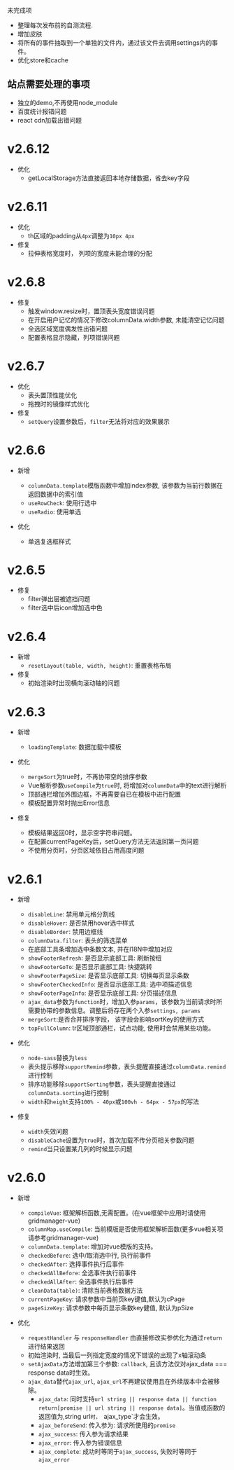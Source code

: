 未完成项
- 整理每次发布前的自测流程.
- 增加皮肤
- 将所有的事件抽取到一个单独的文件内，通过该文件去调用settings内的事件。
- 优化store和cache


## 站点需要处理的事项
- 独立的demo,不再使用node_module
- 百度统计报错问题
- react cdn加载出错问题

# v2.6.12
- 优化
    - getLocalStorage方法直接返回本地存储数据，省去key字段

# v2.6.11
- 优化
    - th区域的padding从`4px`调整为`10px 4px`
- 修复
    - 拉伸表格宽度时， 列项的宽度未能合理的分配

# v2.6.8
- 修复
    - 触发window.resize时，置顶表头宽度错误问题
    - 在开启用户记忆的情况下修改columnData.width参数, 未能清空记忆问题
    - 全选区域宽度偶发性出错问题
    - 配置表格显示隐藏，列项错误问题

# v2.6.7
- 优化
    - 表头置顶性能优化
    - 拖拽时的镜像样式优化
- 修复
    - `setQuery`设置参数后，`filter`无法将对应的效果展示


# v2.6.6
- 新增
    - `columnData.template`模版函数中增加index参数, 该参数为当前行数据在返回数据中的索引值
    - `useRowCheck`: 使用行选中
    - `useRadio`: 使用单选

- 优化
    - 单选复选框样式

# v2.6.5
- 修复
    - filter弹出层被遮挡问题
    - filter选中后icon增加选中色

# v2.6.4
- 新增
    - `resetLayout(table, width, height)`: 重置表格布局
- 修复
    - 初始渲染时出现横向滚动轴的问题

# v2.6.3
- 新增
    - `loadingTemplate`: 数据加载中模板

- 优化
    - `mergeSort`为true时，不再协带空的排序参数
    - Vue解析参数`useCompile`为`true`时, 将增加对`columnData`中的text进行解析
    - 顶部通栏增加外围边框，不再需要自已在模板中进行配置
    - 模板配置异常时抛出Error信息

- 修复
    - 模板结果返回0时，显示空字符串问题。
    - 在配置currentPageKey后，setQuery方法无法返回第一页问题
    - 不使用分页时，分页区域依旧占用高度问题

# v2.6.1
- 新增
    - `disableLine`: 禁用单元格分割线
    - `disableHover`: 是否禁用hover选中样式
    - `disableBorder`: 禁用边框线
    - `columnData.filter`: 表头的筛选菜单
    - 在底部工具条增加选中条数文本, 并在I18N中增加对应
    - `showFooterRefresh`: 是否显示底部工具: 刷新按纽
    - `showFooterGoTo`: 是否显示底部工具: 快捷跳转
    - `showFooterPageSize`: 是否显示底部工具: 切换每页显示条数
    - `showFooterCheckedInfo`: 是否显示底部工具: 选中项描述信息
    - `showFooterPageInfo`: 是否显示底部工具: 分页描述信息
    - `ajax_data`参数为`function`时，增加入参`params`，该参数为当前请求时所需要协带的参数信息。调整后将存在两个入参`settings, params`
    - `mergeSort`:是否合并排序字段， 该字段会影响sortKey的使用方式
    - `topFullColumn`: tr区域顶部通栏，试点功能, 使用时会禁用某些功能。

- 优化
	- `node-sass`替换为`less`
	- 表头提示移除`supportRemind`参数，表头提醒直接通过`columnData.remind`进行控制
	- 排序功能移除`supportSorting`参数，表头提醒直接通过`columnData.sorting`进行控制
	- `width`和`height`支持`100% - 40px`或`100vh - 64px - 57px`的写法

- 修复
    - `width`失效问题
    - `disableCache`设置为`true`时，首次加载不传分页相关参数问题
    - `remind`当只设置某几列的时候显示问题

# v2.6.0
- 新增
	- `compileVue`: 框架解析函数,无需配置。(在vue框架中应用时请使用gridmanager-vue)
	- `columnMap.useCompile`: 当前模版是否使用框架解析函数(更多vue相关项请参考gridmanager-vue)
	- `columnData.template`: 增加对vue模版的支持。
	- `checkedBefore`: 选中/取消选中行, 执行前事件
	- `checkedAfter`: 选择事件执行后事件
	- `checkedAllBefore`: 全选事件执行前事件
	- `checkedAllAfter`: 全选事件执行后事件
	- `cleanData(table)`: 清除当前表格数据方法
	- `currentPageKey`: 请求参数中当前页key键值,默认为cPage
	- `pageSizeKey`: 请求参数中每页显示条数key健值, 默认为pSize
	
- 优化
	- `requestHandler` 与 `responseHandler` 由直接修改实参优化为通过`return`进行结果返回
	- 初始渲染时, 当最后一列指定宽度的情况下错误的出现了x轴滚动条
	- `setAjaxData`方法增加第三个参数: `callback`, 且该方法仅对ajax_data === response data时生效。
	- `ajax_data`替代`ajax_url`, `ajax_url`不再建议使用且在外续版本中会被移除。
		- `ajax_data`: 同时支持`url string || response data || function return[promise || url string || response data]`。当值或函数的返回值为,string url`时， `ajax_type`才会生效。
		- `ajax_beforeSend`:  传入参为: 请求所使用的`promise`
		- `ajax_success`: 传入参为请求结果
		- `ajax_error`: 传入参为错误信息
		- `ajax_complete`: 成功时等同于`ajax_success`, 失败时等同于`ajax_error`
